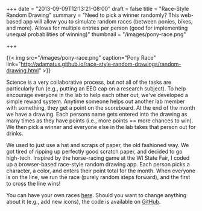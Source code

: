+++
date = "2013-09-09T12:13:21-08:00"
draft = false
title = "Race-Style Random Drawing"
summary = "Need to pick a winner randomly? This web-based app will allow you to simulate random races (between ponies, bikes, and more). Allows for multiple entries per person (good for implementing unequal probabilities of winning)"
thumbnail = "/images/pony-race.png"

+++

{{< img src="/images/pony-race.png" caption="Pony Race" link="http://adamatus.github.io/race-style-random-drawings/random-drawing.html" >}}

Science is a very collaborative process, but not all of the tasks are
particularly fun (e.g., putting an EEG cap on a research subject). To help
encourage everyone in the lab to help each other out, we've developed a simple
reward system. Anytime someone helps out another lab member with something, they
get a point on the scoreboard. At the end of the month we have a drawing. Each
persons name gets entered into the drawing as many times as they have points
(i.e., more points == more chances to win). We then pick a winner and everyone
else in the lab takes that person out for drinks.

We used to just use a hat and scraps of paper, the old fashioned way. We got
tired of ripping up perfectly good scratch paper, and decided to go high-tech.
Inspired by the horse-racing game at the WI State Fair, I coded up a
browser-based race-style random drawing app. Each person picks a character, a
color, and enters their point total for the month. When everyone is on the line,
we run the race (purely random steps forward), and the first to cross the line
wins!

You can have your own races [here][demo]. Should you want to change anything about it
(e.g., add new icons), the code is available on [GitHub][repo].

[demo]: http://adamatus.github.io/race-style-random-drawings/random-drawing.html
[repo]: https://github.com/adamatus/race-style-random-drawings
